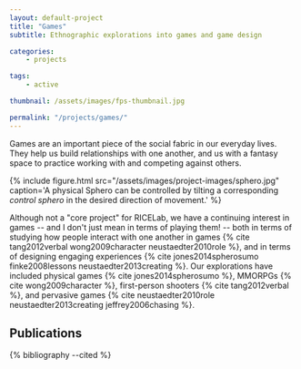 ```yaml
---
layout: default-project
title: "Games"
subtitle: Ethnographic explorations into games and game design

categories:
    - projects

tags:
    - active

thumbnail: /assets/images/fps-thumbnail.jpg

permalink: "/projects/games/"
---
```


Games are an important piece of the social fabric in our everyday lives. They help us build relationships with one another, and us with a fantasy space to practice working with and competing against others.

{% include figure.html src="/assets/images/project-images/sphero.jpg" caption='A physical Sphero can be controlled by tilting a corresponding <em>control sphero</em> in the desired direction of movement.' %}

Although not a "core project" for RICELab, we have a continuing interest in games -- and I don't just mean in terms of playing them! -- both in terms of studying how people interact with one another in games {% cite tang2012verbal wong2009character neustaedter2010role %}, and in terms of designing engaging experiences {% cite jones2014spherosumo finke2008lessons neustaedter2013creating %}. Our explorations have included physical games {% cite jones2014spherosumo %}, MMORPGs {% cite wong2009character %}, first-person shooters {% cite tang2012verbal %}, and pervasive games {% cite neustaedter2010role neustaedter2013creating jeffrey2006chasing %}.
    
## Publications

{% bibliography --cited %}


